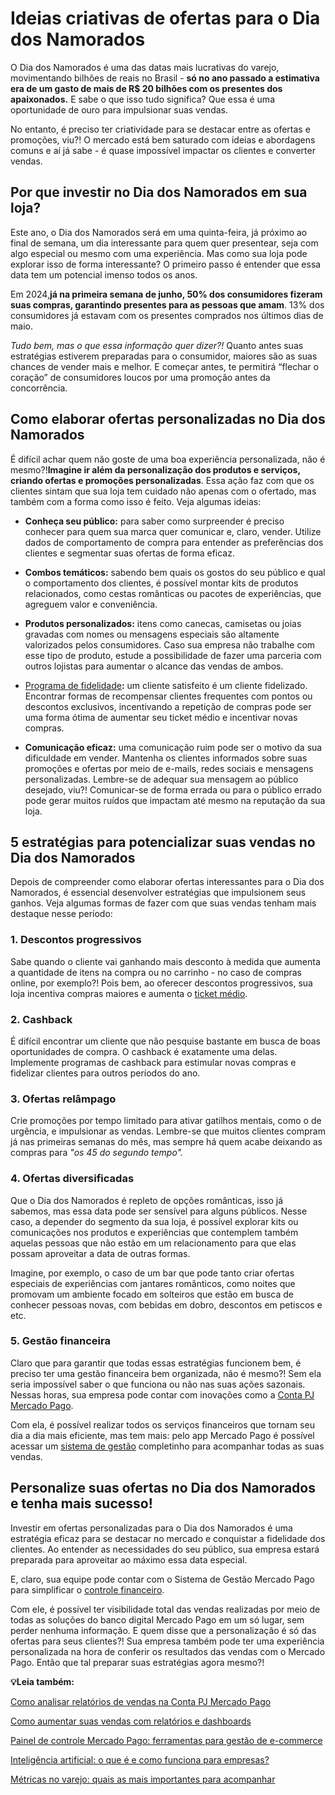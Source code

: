 # Ideias criativas de ofertas para o Dia dos Namorados

O Dia dos Namorados é uma das datas mais lucrativas do varejo, movimentando bilhões de reais no Brasil - **só no ano passado a estimativa era de um gasto de mais de R$ 20 bilhões com os presentes dos apaixonados.** E sabe o que isso tudo significa? Que essa é uma oportunidade de ouro para impulsionar suas vendas.

No entanto, é preciso ter criatividade para se destacar entre as ofertas e promoções, viu?! O mercado está bem saturado com ideias e abordagens comuns e aí já sabe - é quase impossível impactar os clientes e converter vendas.

## **Por que investir no Dia dos Namorados em sua loja?**

Este ano, o Dia dos Namorados será em uma quinta-feira, já próximo ao final de semana, um dia interessante para quem quer presentear, seja com algo especial ou mesmo com uma experiência. Mas como sua loja pode explorar isso de forma interessante? O primeiro passo é entender que essa data tem um potencial imenso todos os anos.

Em 2024,**já na primeira semana de junho, 50% dos consumidores fizeram suas compras, garantindo presentes para as pessoas que amam**. 13% dos consumidores já estavam com os presentes comprados nos últimos dias de maio.

*Tudo bem, mas o que essa informação quer dizer?!* Quanto antes suas estratégias estiverem preparadas para o consumidor, maiores são as suas chances de vender mais e melhor. E começar antes, te permitirá “flechar o coração” de consumidores loucos por uma promoção antes da concorrência.

## **Como elaborar ofertas personalizadas no Dia dos Namorados**

É difícil achar quem não goste de uma boa experiência personalizada, não é mesmo?!**Imagine ir além da personalização dos produtos e serviços, criando ofertas e promoções personalizadas**. Essa ação faz com que os clientes sintam que sua loja tem cuidado não apenas com o ofertado, mas também com a forma como isso é feito. Veja algumas ideias:

- **Conheça seu público:** para saber como surpreender é preciso conhecer para quem sua marca quer comunicar e, claro, vender. Utilize dados de comportamento de compra para entender as preferências dos clientes e segmentar suas ofertas de forma eficaz.

- **Combos temáticos:** sabendo bem quais os gostos do seu público e qual o comportamento dos clientes, é possível montar kits de produtos relacionados, como cestas românticas ou pacotes de experiências, que agreguem valor e conveniência.

- **Produtos personalizados:** itens como canecas, camisetas ou joias gravadas com nomes ou mensagens especiais são altamente valorizados pelos consumidores. Caso sua empresa não trabalhe com esse tipo de produto, estude a possibilidade de fazer uma parceria com outros lojistas para aumentar o alcance das vendas de ambos.

- [Programa de fidelidade](https://meubolso.mercadopago.com.br/programa-de-fidelidade-dia-das-maes)**:** um cliente satisfeito é um cliente fidelizado. Encontrar formas de recompensar clientes frequentes com pontos ou descontos exclusivos, incentivando a repetição de compras pode ser uma forma ótima de aumentar seu ticket médio e incentivar novas compras.

- **Comunicação eficaz:** uma comunicação ruim pode ser o motivo da sua dificuldade em vender. Mantenha os clientes informados sobre suas promoções e ofertas por meio de e-mails, redes sociais e mensagens personalizadas. Lembre-se de adequar sua mensagem ao público desejado, viu?! Comunicar-se de forma errada ou para o público errado pode gerar muitos ruídos que impactam até mesmo na reputação da sua loja.

## **5 estratégias para potencializar suas vendas no Dia dos Namorados**

Depois de compreender como elaborar ofertas interessantes para o Dia dos Namorados, é essencial desenvolver estratégias que impulsionem seus ganhos. Veja algumas formas de fazer com que suas vendas tenham mais destaque nesse período:

### **1. Descontos progressivos**

Sabe quando o cliente vai ganhando mais desconto à medida que aumenta a quantidade de itens na compra ou no carrinho - no caso de compras online, por exemplo?! Pois bem, ao oferecer descontos progressivos, sua loja incentiva compras maiores e aumenta o [ticket médio](https://meubolso.mercadopago.com.br/aumentar-ticket-medio-cross-sell-upsell).

### **2. Cashback**

É difícil encontrar um cliente que não pesquise bastante em busca de boas oportunidades de compra. O cashback é exatamente uma delas. Implemente programas de cashback para estimular novas compras e fidelizar clientes para outros períodos do ano.

### **3. Ofertas relâmpago**

Crie promoções por tempo limitado para ativar gatilhos mentais, como o de urgência, e impulsionar as vendas. Lembre-se que muitos clientes compram já nas primeiras semanas do mês, mas sempre há quem acabe deixando as compras para *"os 45 do segundo tempo".*

### **4. Ofertas diversificadas**

Que o Dia dos Namorados é repleto de opções românticas, isso já sabemos, mas essa data pode ser sensível para alguns públicos. Nesse caso, a depender do segmento da sua loja, é possível explorar kits ou comunicações nos produtos e experiências que contemplem também aquelas pessoas que não estão em um relacionamento para que elas possam aproveitar a data de outras formas.

Imagine, por exemplo, o caso de um bar que pode tanto criar ofertas especiais de experiências com jantares românticos, como noites que promovam um ambiente focado em solteiros que estão em busca de conhecer pessoas novas, com bebidas em dobro, descontos em petiscos e etc.

### **5. Gestão financeira**

Claro que para garantir que todas essas estratégias funcionem bem, é preciso ter uma gestão financeira bem organizada, não é mesmo?! Sem ela seria impossível saber o que funciona ou não nas suas ações sazonais. Nessas horas, sua empresa pode contar com inovações como a [Conta PJ Mercado Pago](https://meubolso.mercadopago.com.br/conta-pj-mercado-pago-melhor-do-brasil).

Com ela, é possível realizar todos os serviços financeiros que tornam seu dia a dia mais eficiente, mas tem mais: pelo app Mercado Pago é possível acessar um [sistema de gestão](https://meubolso.mercadopago.com.br/sistema-de-gestao-para-recebimento-via-pix) completinho para acompanhar todas as suas vendas.

## **Personalize suas ofertas no Dia dos Namorados e tenha mais sucesso!**

Investir em ofertas personalizadas para o Dia dos Namorados é uma estratégia eficaz para se destacar no mercado e conquistar a fidelidade dos clientes. Ao entender as necessidades do seu público, sua empresa estará preparada para aproveitar ao máximo essa data especial.

E, claro, sua equipe pode contar com o Sistema de Gestão Mercado Pago para simplificar o [controle financeiro](https://meubolso.mercadopago.com.br/controle-financeiro-gestao-empresarial).

Com ele, é possível ter visibilidade total das vendas realizadas por meio de todas as soluções do banco digital Mercado Pago em um só lugar, sem perder nenhuma informação. E quem disse que a personalização é só das ofertas para seus clientes?! Sua empresa também pode ter uma experiência personalizada na hora de conferir os resultados das vendas com o Mercado Pago. Então que tal preparar suas estratégias agora mesmo?!

**💡Leia também:**

[Como analisar relatórios de vendas na Conta PJ Mercado Pago](https://meubolso.mercadopago.com.br/como-analisar-relatorios-de-vendas-na-conta-pj-mercado-pago)

[Como aumentar suas vendas com relatórios e dashboards](https://meubolso.mercadopago.com.br/aumentar-vendas-relatorios-dashboard)

[Painel de controle Mercado Pago: ferramentas para gestão de e-commerce](https://meubolso.mercadopago.com.br/painel-de-controle-mercado-pago-diversas-ferramentas-para-uma-melhor-experiencia)

[Inteligência artificial: o que é e como funciona para empresas?](https://meubolso.mercadopago.com.br/inteligencia-artificial-empresas)

[Métricas no varejo: quais as mais importantes para acompanhar](https://meubolso.mercadopago.com.br/metricas-no-varejo)